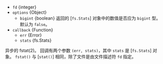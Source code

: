 <!-- YAML
added: v0.1.95
changes:
  - version: v10.0.0
    pr-url: https://github.com/nodejs/node/pull/12562
    description: The `callback` parameter is no longer optional. Not passing
                 it will throw a `TypeError` at runtime.
  - version: v7.0.0
    pr-url: https://github.com/nodejs/node/pull/7897
    description: The `callback` parameter is no longer optional. Not passing
                 it will emit a deprecation warning with id DEP0013.
  - version: v10.5.0
    pr-url: https://github.com/nodejs/node/pull/20220
    description: Accepts an additional `options` object to specify whether
                 the numeric values returned should be bigint.
-->

* `fd` {integer}
* `options` {Object}
  * `bigint` {boolean} 返回的 [`fs.Stats`] 对象中的数值是否应为 `bigint` 型。默认为 `false`。
* `callback` {Function}
  * `err` {Error}
  * `stats` {fs.Stats}


异步的 fstat(2)。
回调有两个参数 `(err, stats)`，其中 `stats` 是 [`fs.Stats`] 对象。
`fstat()` 与 [`stat()`] 相同，除了文件是由文件描述符 `fd` 指定。

